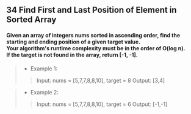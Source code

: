 ## 34 Find First and Last Position of Element in Sorted Array
#### Given an array of integers nums sorted in ascending order, find the starting and ending position of a given target value.<br>Your algorithm's runtime complexity must be in the order of O(log n).<br>If the target is not found in the array, return [-1, -1].

>* Example 1:
>> Input: nums = [5,7,7,8,8,10], target = 8
>> Output: [3,4]

>* Example 2:
>> Input: nums = [5,7,7,8,8,10], target = 6
>> Output: [-1,-1]